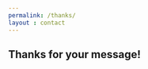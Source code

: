 ```yaml
---
permalink: /thanks/
layout : contact
---
```

<p></p>
<p></p>
<p></p>
<p></p>
<p></p>

## Thanks for your message!
